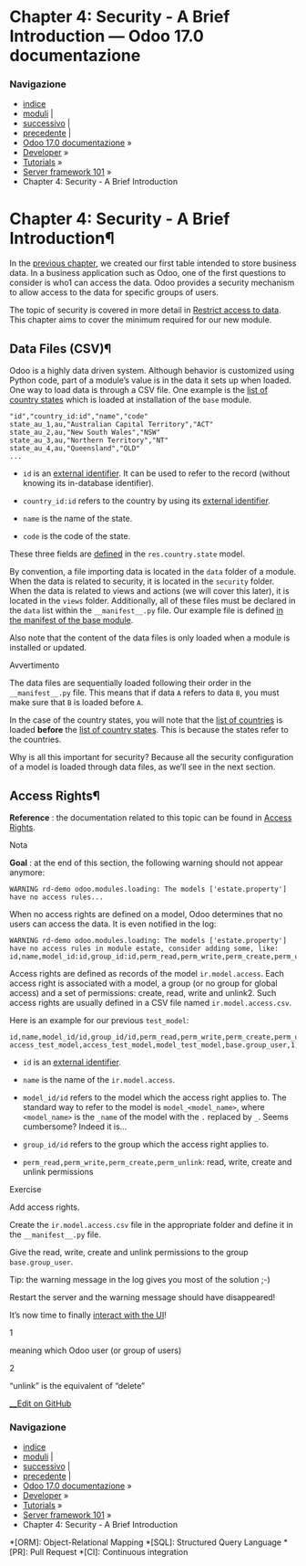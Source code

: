 # Chapter 4: Security - A Brief Introduction — Odoo 17.0 documentazione

### Navigazione

  * [indice](../../../genindex.html "Indice generale")
  * [moduli](../../../py-modindex.html "Indice del modulo Python") |
  * [successivo](05_firstui.html "Chapter 5: Finally, Some UI To Play With") |
  * [precedente](03_basicmodel.html "Chapter 3: Models And Basic Fields") |
  * [Odoo 17.0 documentazione](../../../index-2.html) »
  * [Developer](../../../developer.html) »
  * [Tutorials](../../tutorials.html) »
  * [Server framework 101](../server_framework_101.html) »
  * Chapter 4: Security - A Brief Introduction



# Chapter 4: Security - A Brief Introduction¶

In the [previous chapter](03_basicmodel.html), we created our first table intended to store business data. In a business application such as Odoo, one of the first questions to consider is who1 can access the data. Odoo provides a security mechanism to allow access to the data for specific groups of users.

The topic of security is covered in more detail in [Restrict access to data](../restrict_data_access.html). This chapter aims to cover the minimum required for our new module.

## Data Files (CSV)¶

Odoo is a highly data driven system. Although behavior is customized using Python code, part of a module’s value is in the data it sets up when loaded. One way to load data is through a CSV file. One example is the [list of country states](https://github.com/odoo/odoo/blob/17.0/odoo/addons/base/data/res.country.state.csv) which is loaded at installation of the `base` module.
    
    
    "id","country_id:id","name","code"
    state_au_1,au,"Australian Capital Territory","ACT"
    state_au_2,au,"New South Wales","NSW"
    state_au_3,au,"Northern Territory","NT"
    state_au_4,au,"Queensland","QLD"
    ...
    

  * `id` is an [external identifier](../../glossary.html#term-external-identifier). It can be used to refer to the record (without knowing its in-database identifier).

  * `country_id:id` refers to the country by using its [external identifier](../../glossary.html#term-external-identifier).

  * `name` is the name of the state.

  * `code` is the code of the state.




These three fields are [defined](https://github.com/odoo/odoo/blob/2ad2f3d6567b6266fc42c6d2999d11f3066b282c/odoo/addons/base/models/res_country.py#L108-L111) in the `res.country.state` model.

By convention, a file importing data is located in the `data` folder of a module. When the data is related to security, it is located in the `security` folder. When the data is related to views and actions (we will cover this later), it is located in the `views` folder. Additionally, all of these files must be declared in the `data` list within the `__manifest__.py` file. Our example file is defined [in the manifest of the base module](https://github.com/odoo/odoo/blob/e8697f609372cd61b045c4ee2c7f0fcfb496f58a/odoo/addons/base/__manifest__.py#L29).

Also note that the content of the data files is only loaded when a module is installed or updated.

Avvertimento

The data files are sequentially loaded following their order in the `__manifest__.py` file. This means that if data `A` refers to data `B`, you must make sure that `B` is loaded before `A`.

In the case of the country states, you will note that the [list of countries](https://github.com/odoo/odoo/blob/e8697f609372cd61b045c4ee2c7f0fcfb496f58a/odoo/addons/base/__manifest__.py#L22) is loaded **before** the [list of country states](https://github.com/odoo/odoo/blob/e8697f609372cd61b045c4ee2c7f0fcfb496f58a/odoo/addons/base/__manifest__.py#L29). This is because the states refer to the countries.

Why is all this important for security? Because all the security configuration of a model is loaded through data files, as we’ll see in the next section.

## Access Rights¶

**Reference** : the documentation related to this topic can be found in [Access Rights](../../reference/backend/security.html#reference-security-acl).

Nota

**Goal** : at the end of this section, the following warning should not appear anymore:
    
    
    WARNING rd-demo odoo.modules.loading: The models ['estate.property'] have no access rules...
    

When no access rights are defined on a model, Odoo determines that no users can access the data. It is even notified in the log:
    
    
    WARNING rd-demo odoo.modules.loading: The models ['estate.property'] have no access rules in module estate, consider adding some, like:
    id,name,model_id:id,group_id:id,perm_read,perm_write,perm_create,perm_unlink
    

Access rights are defined as records of the model `ir.model.access`. Each access right is associated with a model, a group (or no group for global access) and a set of permissions: create, read, write and unlink2. Such access rights are usually defined in a CSV file named `ir.model.access.csv`.

Here is an example for our previous `test_model`:
    
    
    id,name,model_id/id,group_id/id,perm_read,perm_write,perm_create,perm_unlink
    access_test_model,access_test_model,model_test_model,base.group_user,1,0,0,0
    

  * `id` is an [external identifier](../../glossary.html#term-external-identifier).

  * `name` is the name of the `ir.model.access`.

  * `model_id/id` refers to the model which the access right applies to. The standard way to refer to the model is `model_<model_name>`, where `<model_name>` is the `_name` of the model with the `.` replaced by `_`. Seems cumbersome? Indeed it is…

  * `group_id/id` refers to the group which the access right applies to.

  * `perm_read,perm_write,perm_create,perm_unlink`: read, write, create and unlink permissions




Exercise

Add access rights.

Create the `ir.model.access.csv` file in the appropriate folder and define it in the `__manifest__.py` file.

Give the read, write, create and unlink permissions to the group `base.group_user`.

Tip: the warning message in the log gives you most of the solution ;-)

Restart the server and the warning message should have disappeared!

It’s now time to finally [interact with the UI](05_firstui.html)!

1
    

meaning which Odoo user (or group of users)

2
    

“unlink” is the equivalent of “delete”

[ __Edit on GitHub](https://github.com/odoo/documentation/edit/17.0/content/developer/tutorials/server_framework_101/04_securityintro.rst)

### Navigazione

  * [indice](../../../genindex.html "Indice generale")
  * [moduli](../../../py-modindex.html "Indice del modulo Python") |
  * [successivo](05_firstui.html "Chapter 5: Finally, Some UI To Play With") |
  * [precedente](03_basicmodel.html "Chapter 3: Models And Basic Fields") |
  * [Odoo 17.0 documentazione](../../../index-2.html) »
  * [Developer](../../../developer.html) »
  * [Tutorials](../../tutorials.html) »
  * [Server framework 101](../server_framework_101.html) »
  * Chapter 4: Security - A Brief Introduction


  *[ORM]: Object-Relational Mapping
  *[SQL]: Structured Query Language
  *[PR]: Pull Request
  *[CI]: Continuous integration